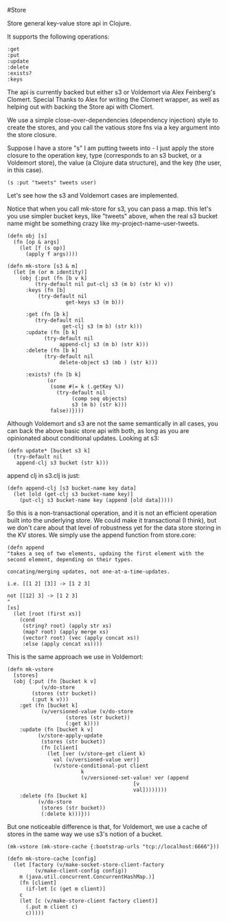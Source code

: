 #Store

Store general key-value store api in Clojure.

It supports the following operations:

    :get
    :put
    :update
    :delete
    :exists?
    :keys

The api is currently backed but either s3 or Voldemort via Alex Feinberg's Clomert.  Special Thanks to Alex for writing the Clomert wrapper, as well as helping out with backing the Store api with Clomert.

We use a simple close-over-dependencies (dependency injection) style to create the stores, and you call the vatious store fns via a key argument into the store closure.

Suppose I have a store "s" I am putting tweets into - I just apply the store closure to the operation key, type (corresponds to an s3 bucket, or a Voldemort store), the value (a Clojure data structure), and the key (the user, in this case).

    (s :put "tweets" tweets user)

Let's see how the s3 and Voldemort cases are implemented.

Notice that when you call mk-store for s3, you can pass a map.  this let's you use simpler bucket keys, like "tweets" above, when the real s3 bucket name might be something crazy like my-project-name-user-tweets.

    (defn obj [s]
      (fn [op & args]
        (let [f (s op)]
          (apply f args))))

    (defn mk-store [s3 & m]
      (let [m (or m identity)]
        (obj {:put (fn [b v k]
             (try-default nil put-clj s3 (m b) (str k) v))
          :keys (fn [b]
              (try-default nil
                       get-keys s3 (m b)))

          :get (fn [b k]
             (try-default nil
                      get-clj s3 (m b) (str k)))
          :update (fn [b k]
                (try-default nil
                     append-clj s3 (m b) (str k)))
          :delete (fn [b k]
                (try-default nil
                     delete-object s3 (mb ) (str k)))

          :exists? (fn [b k]
                 (or
                  (some #(= k (.getKey %))
                    (try-default nil
                         (comp seq objects)
                         s3 (m b) (str k)))
                  false))})))

Although Voldemort and s3 are not the same semantically in all cases, you can back the above basic store api with both, as long as you are opinionated about conditional updates.  Looking at s3:

    (defn update* [bucket s3 k]
      (try-default nil
       append-clj s3 bucket (str k)))

append clj in s3.clj is just:

    (defn append-clj [s3 bucket-name key data]
      (let [old (get-clj s3 bucket-name key)]
        (put-clj s3 bucket-name key (append [old data]))))

So this is a non-transactional operation, and it is not an efficient operation built into the underlying store.  We could make it transactional (I think), but we don't care about that level of robustness yet for the data store storing in the KV stores.  We simply use the append function from store.core:

    (defn append
    "takes a seq of two elements, updaing the first element with the second element, depending on their types.

    concating/merging updates, not one-at-a-time-updates.

    i.e. [[1 2] [3]] -> [1 2 3]

    not [[12] 3] -> [1 2 3]
    "
    [xs]
      (let [root (first xs)]
        (cond
         (string? root) (apply str xs)
         (map? root) (apply merge xs)
         (vector? root) (vec (apply concat xs))
         :else (apply concat xs))))

This is the same approach we use in Voldemort:

    (defn mk-vstore
      [stores]
      (obj {:put (fn [bucket k v]
               (v/do-store
            (stores (str bucket))
            (:put k v)))
        :get (fn [bucket k]
               (v/versioned-value (v/do-store
                       (stores (str bucket))
                       (:get k))))
        :update (fn [bucket k v]
              (v/store-apply-update
               (stores (str bucket))
               (fn [client]
                 (let [ver (v/store-get client k)
                   val (v/versioned-value ver)]
                   (v/store-conditional-put client
                            k
                            (v/versioned-set-value! ver (append
                                             [v
                                             val])))))))
        :delete (fn [bucket k]
              (v/do-store
               (stores (str bucket))
               (:delete k)))}))

But one noticeable difference is that, for Voldemort, we use a cache of stores in the same way we use s3's notion of a bucket.

    (mk-vstore (mk-store-cache {:bootstrap-urls "tcp://localhost:6666"}))

    (defn mk-store-cache [config]
      (let [factory (v/make-socket-store-client-factory
             (v/make-client-config config))
        m (java.util.concurrent.ConcurrentHashMap.)]
        (fn [client]
          (if-let [c (get m client)]
        c
        (let [c (v/make-store-client factory client)]
          (.put m client c)
          c)))))